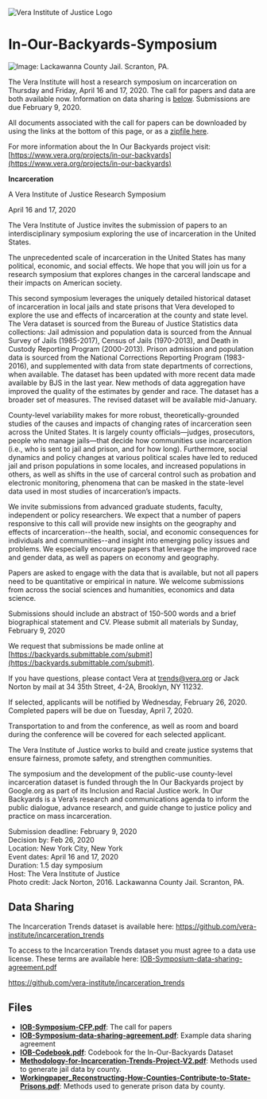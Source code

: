 ![Vera Institute of Justice Logo](https://github.com/vera-institute/In-Our-Backyards-Symposium/blob/master/vera-logo.png?raw=true)

# In-Our-Backyards-Symposium

![Image: Lackawanna County Jail. Scranton, PA.](https://github.com/vera-institute/In-Our-Backyards-Symposium/blob/master/iob-cfp-banner.Jpg?raw=true)

The Vera Institute will host a research symposium on incarceration on Thursday and Friday, April 16 and 17, 2020. The call for papers and data are both available now. Information on data sharing is [below](#datasharing). Submissions are due February 9, 2020.

All documents associated with the call for papers can be downloaded by
using the links at the bottom of this page, or as a [zipfile here](https://github.com/vera-institute/In-Our-Backyards-Symposium/archive/master.zip).

For more information about the In Our Backyards project visit: 
[https://www.vera.org/projects/in-our-backyards](https://www.vera.org/projects/in-our-backyards)


**Incarceration**

A Vera Institute of Justice Research Symposium

April 16 and 17, 2020

The Vera Institute of Justice invites the submission of papers to an interdisciplinary symposium exploring the use of incarceration in the United States.

The unprecedented scale of incarceration in the United States has many political, economic, and social effects. We hope that you will join us for a research symposium that explores changes in the carceral landscape and their impacts on American society.

This second symposium leverages the uniquely detailed historical dataset of incarceration in local jails and state prisons that Vera developed to explore the use and effects of incarceration at the county and state level. The Vera dataset is sourced from the Bureau of Justice Statistics data collections: Jail admission and population data is sourced from the Annual Survey of Jails (1985-2017), Census of Jails (1970-2013), and Death in Custody Reporting Program (2000-2013). Prison admission and population data is sourced from the National Corrections Reporting Program (1983-2016), and supplemented with data from state departments of corrections, when available. The dataset has been updated with more recent data made available by BJS in the last year. New methods of data aggregation have improved the quality of the estimates by gender and race. The dataset has a broader set of measures. The revised dataset will be available mid-January. 

County-level variability makes for more robust, theoretically-grounded studies of the causes and impacts of changing rates of incarceration seen across the United States. It is largely county officials—judges, prosecutors, people who manage jails—that decide how communities use incarceration (i.e., who is sent to jail and prison, and for how long). Furthermore, social dynamics and policy changes at various political scales have led to reduced jail and prison populations in some locales, and increased populations in others, as well as shifts in the use of carceral control such as probation and electronic monitoring,  phenomena that can be masked in the state-level data used in most studies of incarceration’s impacts.

We invite submissions from advanced graduate students, faculty, independent or policy researchers. We expect that a number of papers responsive to this call will provide new insights on the geography and effects of incarceration--the health, social, and economic consequences for individuals and communities--and insight into emerging policy issues and problems. We especially encourage papers that leverage the improved race and gender data, as well as papers on economy and geography. 

Papers are asked to engage with the data that is available, but not all papers need to be quantitative or empirical in nature. We welcome submissions from across the social sciences and humanities, economics and data science.

Submissions should include an abstract of 150-500 words and a brief biographical statement and CV. Please submit all materials by Sunday, February 9, 2020


We request that submissions be made online at [https://backyards.submittable.com/submit](https://backyards.submittable.com/submit).

If you have questions, please contact Vera at trends@vera.org or Jack Norton by mail at 34 35th Street, 4-2A, Brooklyn, NY 11232.

If selected, applicants will be notified by Wednesday, February 26, 2020. Completed papers will be due on Tuesday, April 7, 2020.

Transportation to and from the conference, as well as room and board during the conference will be covered for each selected applicant.

The Vera Institute of Justice works to build and create justice systems that ensure fairness, promote safety, and strengthen communities.


The symposium and the development of the public-use county-level incarceration dataset is funded through the In Our Backyards project by Google.org as part of its Inclusion and Racial Justice work. In Our Backyards is a Vera’s research and communications agenda to inform the public dialogue, advance research, and guide change to justice policy and practice on mass incarceration.

Submission deadline: February 9, 2020 <br>
Decision by: Feb 26, 2020 <br>
Location: New York City, New York <br>
Event dates: April 16 and 17, 2020 <br>
Duration: 1.5 day symposium <br>
Host: The Vera Institute of Justice <br>
Photo credit: Jack Norton, 2016. Lackawanna County Jail. Scranton, PA. <br>

## Data Sharing<a name="datasharing"></a>
The Incarceration Trends dataset is available here: https://github.com/vera-institute/incarceration_trends 

To access to the Incarceration Trends dataset you must agree to a data use license. These terms are available here: [IOB-Symposium-data-sharing-agreement.pdf](https://github.com/vera-institute/In-Our-Backyards-Symposium/blob/master/IOB-Symposium-data-sharing-agreement.pdf?raw=true)

https://github.com/vera-institute/incarceration_trends


## Files

- **[IOB-Symposium-CFP.pdf](https://github.com/vera-institute/In-Our-Backyards-Symposium/blob/master/IOB-Symposium-CFP.pdf?raw=true)**: The call for papers
- **[IOB-Symposium-data-sharing-agreement.pdf](https://github.com/vera-institute/In-Our-Backyards-Symposium/blob/master/IOB-Symposium-data-sharing-agreement.pdf?raw=true)**: Example data sharing agreement
- **[IOB-Codebook.pdf](https://github.com/vera-institute/In-Our-Backyards-Symposium/blob/master/IOB-Codebook.pdf?raw=true)**: Codebook for the In-Our-Backyards Dataset
- **[Methodology-for-Incarceration-Trends-Project-V2.pdf](https://github.com/vera-institute/In-Our-Backyards-Symposium/blob/master/Methodology-for-Incarceration-Trends-Project-V2.pdf?raw=true)**: Methods used to generate jail data by county.
- **[Workingpaper_Reconstructing-How-Counties-Contribute-to-State-Prisons.pdf](https://github.com/vera-institute/In-Our-Backyards-Symposium/blob/master/Workingpaper_Reconstructing-How-Counties-Contribute-to-State-Prisons.pdf?raw=true)**: Methods used to generate prison data by county.
